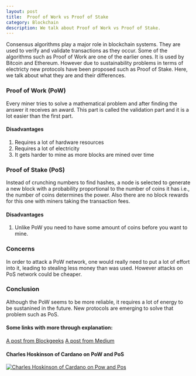 ```yaml
---
layout: post
title:  Proof of Work vs Proof of Stake
category: Blockchain
description: We talk about Proof of Work vs Proof of Stake.
---
```

Consensus algorithms play a major role in blockchain systems. They are used to verify and validate transactions as they occur. Some of the algorithms such as Proof of Work are one of
the earlier ones. It is used by Bitcoin and Ethereum. However due to sustainability problems in terms of electricty new protocols have been proposed such as Proof of Stake. Here, we
talk about what they are and their differences.

### Proof of Work (PoW)
Every miner tries to solve a mathematical problem and after finding the answer it receives an award. This part is called the validation part and it is a lot easier than the first part.

#### Disadvantages
1. Requires a lot of hardware resources
2. Requires a lot of electricity
3. It gets harder to mine as more blocks are mined over time

### Proof of Stake (PoS)
Instead of crunching numbers to find hashes, a node is selected to generate a new block with a probability proportional to the number of coins it has i.e., the number of coins determines the power. 
Also there are no block rewards for this one with miners taking the transaction fees.

#### Disadvantages
1. Unlike PoW you need to have some amount of coins before you want to mine.

### Concerns
In order to attack a PoW network, one would really need to put a lot of effort into it, leading to stealing less money than was used. However attacks on PoS network could be cheaper. 

### Conclusion
Although the PoW seems to be more reliable, it requires a lot of energy to be sustanined in the future. New protocols are emerging to solve that problem such as PoS. 


#### Some links with more through explanation:

[A post from Blockgeeks](https://blockgeeks.com/guides/proof-of-work-vs-proof-of-stake/)
[A post from Medium](https://medium.com/@karthik.seshu/cryptocurrency-proof-of-work-vs-proof-of-stake-e1eee1420b10)

#### Charles Hoskinson of Cardano on PoW and PoS
[![Charles Hoskinson of Cardano on Pow and Pos](http://img.youtube.com/vi/EM-XkuQdUq8/0.jpg)](http://www.youtube.com/watch?v=EM-XkuQdUq8)


<!--description-->


